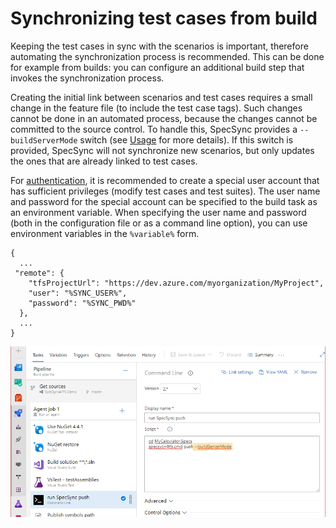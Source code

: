 # Synchronizing test cases from build

Keeping the test cases in sync with the scenarios is important, therefore automating the synchronization process is recommended. This can be done for example from builds: you can configure an additional build step that invokes the synchronization process.

Creating the initial link between scenarios and test cases requires a small change in the feature file (to include the test case tags). Such changes cannot be done in an automated process, because the changes cannot be committed to the source control. To handle this, SpecSync provides a `--buildServerMode` switch (see [Usage](usage.md) for more details). If this switch is provided, SpecSync will not synchronize new scenarios, but only updates the ones that are already linked to test cases. 

For [authentication](tfs-authentication-options.md), it is recommended to create a special user account that has sufficient privileges (modify test cases and test suites). The user name and password for the special account can be specified to the build task as an environment variable. When specifying the user name and password (both in the configuration file or as a command line option), you can use environment variables in the `%variable%` form.

```
{
  ...
 "remote": {
    "tfsProjectUrl": "https://dev.azure.com/myorganization/MyProject",
    "user": "%SYNC_USER%",
    "password": "%SYNC_PWD%"
  },
  ...
}
```


![Invoke synchronization from a build task](img/build-invoke-synchronization-from-build-task.png)